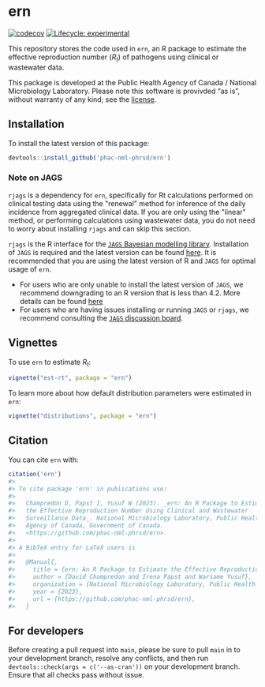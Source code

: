 
<!-- README.md is generated from README.Rmd. Please edit that file -->

# ern

<!-- badges: start -->

[![codecov](https://codecov.io/gh/phac-nml-phrsd/ern/branch/main/graph/badge.svg?token=SWXENVF9T4)](https://app.codecov.io/gh/phac-nml-phrsd/ern)
[![Lifecycle:
experimental](https://img.shields.io/badge/lifecycle-experimental-orange.svg)](https://lifecycle.r-lib.org/articles/stages.html#experimental)

<!-- badges: end -->

This repository stores the code used in `ern`, an R package to estimate
the effective reproduction number ($R_t$) of pathogens using clinical or
wastewater data.

This package is developed at the Public Health Agency of Canada /
National Microbiology Laboratory. Please note this software is provivded
“as is”, without warranty of any kind; see the [license](LICENSE).

## Installation

To install the latest version of this package:

``` r
devtools::install_github('phac-nml-phrsd/ern')
```

### Note on JAGS

`rjags` is a dependency for `ern`, specifically for Rt calculations
performed on clinical testing data using the "renewal" method for inference of the daily incidence from aggregated clinical data. 
If you are only using the "linear" method, or performing
calculations using wastewater data, you do not need to worry about
installing `rjags` and can skip this section.

`rjags` is the R interface for the [`JAGS` Bayesian modelling
library](https://mcmc-jags.sourceforge.io/). Installation of `JAGS` is
required and the latest version can be found
[here](https://sourceforge.net/projects/mcmc-jags/files/). It is
recommended that you are using the latest version of R and `JAGS` for
optimal usage of `ern`.

- For users who are only unable to install the latest version of `JAGS`,
  we recommend downgrading to an R version that is less than 4.2. More
  details can be found
  [here](https://martynplummer.wordpress.com/2022/04/12/windows-update-jags-4-3-1-is-released/)
- For users who are having issues installing or running `JAGS` or
  `rjags`, we recommend consulting the [`JAGS` discussion
  board](https://sourceforge.net/p/mcmc-jags/discussion/610037/).

## Vignettes

To use `ern` to estimate $R_t$:

``` r
vignette("est-rt", package = "ern")
```

To learn more about how default distribution parameters were estimated
in `ern`:

``` r
vignette("distributions", package = "ern")
```

## Citation

You can cite `ern` with:

``` r
citation('ern')
#> 
#> To cite package 'ern' in publications use:
#> 
#>   Champredon D, Papst I, Yusuf W (2023). _ern: An R Package to Estimate
#>   the Effective Reproduction Number Using Clinical and Wastewater
#>   Surveillance Data_. National Microbiology Laboratory, Public Health
#>   Agency of Canada, Government of Canada.
#>   <https://github.com/phac-nml-phrsd/ern>.
#> 
#> A BibTeX entry for LaTeX users is
#> 
#>   @Manual{,
#>     title = {ern: An R Package to Estimate the Effective Reproduction Number Using Clinical and Wastewater Surveillance Data},
#>     author = {David Champredon and Irena Papst and Warsame Yusuf},
#>     organization = {National Microbiology Laboratory, Public Health Agency of Canada, Government of Canada},
#>     year = {2023},
#>     url = {https://github.com/phac-nml-phrsd/ern},
#>   }
```

## For developers

Before creating a pull request into `main`, please be sure to pull `main` in to your development branch, resolve any conflicts, and then run `devtools::check(args = c('--as-cran'))` on your development branch. Ensure that all checks pass without issue.
